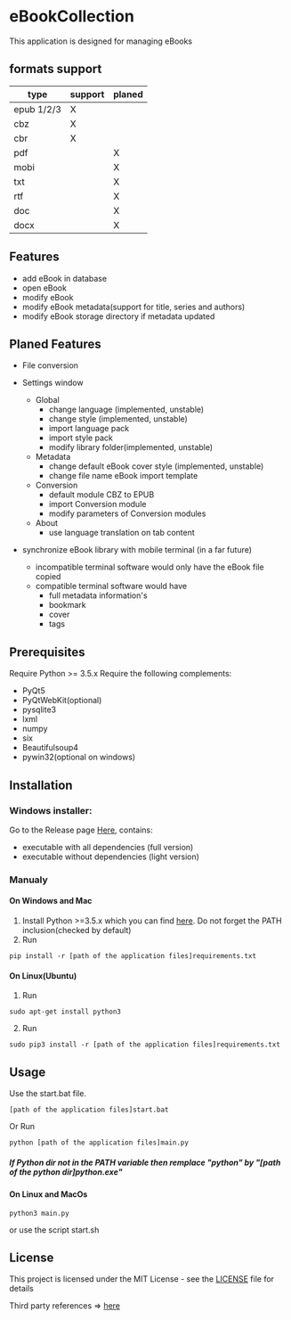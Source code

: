# eBookCollection
This application is designed for managing eBooks

## formats support
type | support | planed
------ | ------ | ------
epub 1/2/3 | X | 
cbz | X | 
cbr | X | 
pdf |  | X
mobi |  | X
txt |  | X
rtf |  | X
doc |  | X
docx |  | X

## Features
- add eBook in database
- open eBook
- modify eBook
- modify eBook metadata(support for title, series and authors)
- modify eBook storage directory if metadata updated

## Planed Features
- File conversion
- Settings window
    - Global
        - change language (implemented, unstable)
        - change style (implemented, unstable)
        - import language pack
        - import style pack
        - modify library folder(implemented, unstable)
    - Metadata
        - change default eBook cover style (implemented, unstable)
        - change file name eBook import template
    - Conversion
        - default module CBZ to EPUB
        - import Conversion module
        - modify parameters of Conversion modules
    - About
        - use language translation on tab content

- synchronize eBook library with mobile terminal (in a far future)
    - incompatible terminal software would only have the eBook file copied
    - compatible terminal software would have
        - full metadata information's
        - bookmark
        - cover
        - tags


## Prerequisites

Require Python >= 3.5.x
Require the following complements:
- PyQt5
- PyQtWebKit(optional)
- pysqlite3
- lxml
- numpy
- six
- Beautifulsoup4
- pywin32(optional on windows)

## Installation
### Windows installer: 
Go to the Release page [Here](https://github.com/LordKBX/EbookCollection/releases), contains:
- executable with all dependencies (full version) 
- executable without dependencies (light version)

### Manualy
#### On Windows and Mac
1. Install Python >=3.5.x which you can find [here](https://www.python.org/downloads/ "Python Download Link"). Do not forget the PATH inclusion(checked by default)
2. Run
```
pip install -r [path of the application files]requirements.txt
```
#### On Linux(Ubuntu)
1. Run 
```
sudo apt-get install python3
```
2. Run
```
sudo pip3 install -r [path of the application files]requirements.txt
```

## Usage
Use the start.bat file. 
```
[path of the application files]start.bat
```
Or Run
```
python [path of the application files]main.py
```
##### If Python dir not in the PATH variable then remplace "python" by "[path of the python dir]python.exe"


#### On Linux and MacOs
```
python3 main.py
```
or use the script start.sh

## License

This project is licensed under the MIT License - see the [LICENSE](LICENSE) file for details

Third party references => [here](./README-third_party.md)